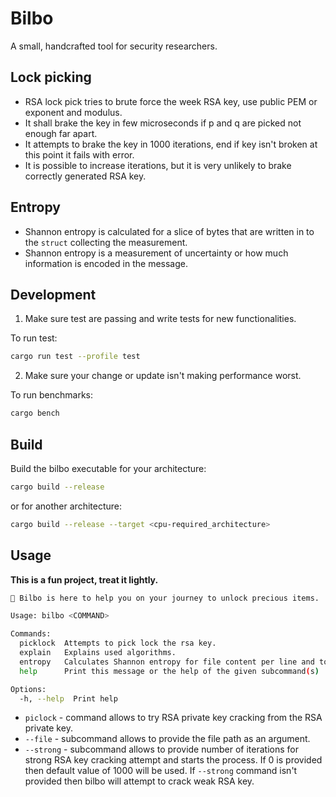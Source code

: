 # Bilbo

A small, handcrafted tool for security researchers.

## Lock picking

 - RSA lock pick tries to brute force the week RSA key, use public PEM or exponent and modulus.
 - It shall brake the key in few microseconds if p and q are picked not enough far apart.
 - It attempts to brake the key in 1000 iterations, end if key isn't broken at this point it fails with error.
 - It is possible to increase iterations, but it is very unlikely to brake correctly generated RSA key.

 ## Entropy

 - Shannon entropy is calculated for a slice of bytes that are written in to the `struct` collecting the measurement.
 - Shannon entropy is a measurement of uncertainty or how much information is encoded in the message.

 ## Development 

1. Make sure test are passing and write tests for new functionalities.

To run test:

```sh
cargo run test --profile test
```

2. Make sure your change or update isn't making performance worst.

To run benchmarks:

```sh
cargo bench
```

## Build

Build the bilbo executable for your architecture:

```sh
cargo build --release
```

or for another architecture:

```sh
cargo build --release --target <cpu-required_architecture>
```

 ## Usage

 **This is a fun project, treat it lightly.**

```sh
🧝 Bilbo is here to help you on your journey to unlock precious items.

Usage: bilbo <COMMAND>

Commands:
  picklock  Attempts to pick lock the rsa key.
  explain   Explains used algorithms.
  entropy   Calculates Shannon entropy for file content per line and total entropy of a file.
  help      Print this message or the help of the given subcommand(s)

Options:
  -h, --help  Print help
```

- `piclock` - command allows to try RSA private key cracking from the RSA private key.
- `--file` - subcommand allows to provide the file path as an argument.
- `--strong` - subcommand allows to provide number of iterations for strong RSA key cracking attempt and starts the process. If 0 is provided then default value of 1000 will be used. If `--strong` command isn't provided then bilbo will attempt to crack weak RSA key. 